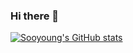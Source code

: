 ### Hi there 👋
<!--
**jeonso0907/jeonso0907** is a ✨ _special_ ✨ repository because its `README.md` (this file) appears on your GitHub profile.
Here are some ideas to get you started:
- 🔭 I'm currently working on ...
- 🌱 I'm currently learning ...
- 👯 I'm looking to collaborate on ...
- 🤔 I'm looking for help with ...
- 💬 Ask me about ...
- 📫 How to reach me: ...
- 😄 Pronouns: ...
- ⚡ Fun fact: ...
-->
[![Sooyoung's GitHub stats](https://github-readme-stats.vercel.app/api?username=jeonso0907&count_private=true&show_icons=true&show_icons=true&theme=tokyonight)](https://github.com/anuraghazra/github-readme-stats)
